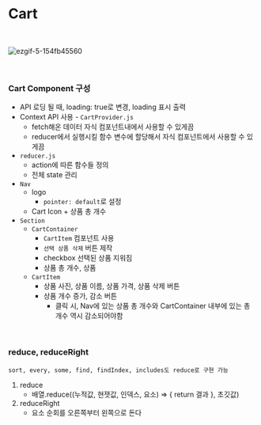 
# Cart
<br>

![ezgif-5-154fb45560](https://user-images.githubusercontent.com/108653518/226921429-fd6a4cae-2a9f-4785-93d2-88113e184f0d.gif)

<br>

### Cart Component 구성
- API 로딩 될 때, loading: true로 변경, loading 표시 출력
- Context API 사용 - `CartProvider.js`
	- fetch해온 데이터 자식 컴포넌트내에서 사용할 수 있게끔
	- reducer에서 실행시킬 함수 변수에 할당해서 자식 컴포넌트에서 사용할 수 있게끔
- `reducer.js`
  - action에 따른 함수들 정의
  - 전체 state 관리
- `Nav` 
	- logo
		- `pointer: default`로 설정
	- Cart Icon + 상품 총 개수
- `Section`
	- `CartContainer`
		- `CartItem` 컴포넌트 사용
		- `선택 상품 삭제` 버튼 제작
  		- checkbox 선택된 상품 지워짐
		- 상품 총 개수, 상품
	- `CartItem`
		- 상품 사진, 상품 이름, 상품 가격, 상품 삭제 버튼
		- 상품 개수 증가, 감소 버튼 
			- 클릭 시, Nav에 있는 상품 총 개수와 CartContainer 내부에 있는 총 개수 역시 감소되어야함
<br>

### reduce, reduceRight
	sort, every, some, find, findIndex, includes도 reduce로 구현 가능
1. reduce
	- 배열.reduce((누적값, 현잿값, 인덱스, 요소) => { return 결과 }, 초깃값)
2. reduceRight
	- 요소 순회를 오른쪽부터 왼쪽으로 돈다